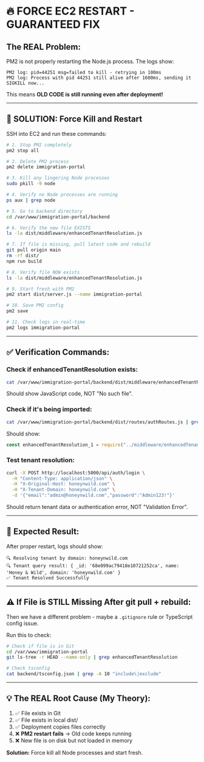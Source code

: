 # 🔥 FORCE EC2 RESTART - GUARANTEED FIX

## The REAL Problem:

PM2 is not properly restarting the Node.js process. The logs show:
```
PM2 log: pid=44251 msg=failed to kill - retrying in 100ms
PM2 log: Process with pid 44251 still alive after 1600ms, sending it SIGKILL now...
```

This means **OLD CODE is still running even after deployment!**

---

## 🚀 SOLUTION: Force Kill and Restart

SSH into EC2 and run these commands:

```bash
# 1. Stop PM2 completely
pm2 stop all

# 2. Delete PM2 process
pm2 delete immigration-portal

# 3. Kill any lingering Node processes
sudo pkill -9 node

# 4. Verify no Node processes are running
ps aux | grep node

# 5. Go to backend directory
cd /var/www/immigration-portal/backend

# 6. Verify the new file EXISTS
ls -la dist/middleware/enhancedTenantResolution.js

# 7. If file is missing, pull latest code and rebuild
git pull origin main
rm -rf dist/
npm run build

# 8. Verify file NOW exists
ls -la dist/middleware/enhancedTenantResolution.js

# 9. Start fresh with PM2
pm2 start dist/server.js --name immigration-portal

# 10. Save PM2 config
pm2 save

# 11. Check logs in real-time
pm2 logs immigration-portal
```

---

## ✅ Verification Commands:

### Check if enhancedTenantResolution exists:
```bash
cat /var/www/immigration-portal/backend/dist/middleware/enhancedTenantResolution.js | head -20
```

Should show JavaScript code, NOT "No such file".

### Check if it's being imported:
```bash
cat /var/www/immigration-portal/backend/dist/routes/authRoutes.js | grep enhancedTenantResolution
```

Should show:
```javascript
const enhancedTenantResolution_1 = require("../middleware/enhancedTenantResolution");
```

### Test tenant resolution:
```bash
curl -X POST http://localhost:5000/api/auth/login \
  -H "Content-Type: application/json" \
  -H "X-Original-Host: honeynwild.com" \
  -H "X-Tenant-Domain: honeynwild.com" \
  -d '{"email":"admin@honeynwild.com","password":"Admin123!"}'
```

Should return tenant data or authentication error, NOT "Validation Error".

---

## 🎯 Expected Result:

After proper restart, logs should show:
```
🔍 Resolving tenant by domain: honeynwild.com
🔍 Tenant query result: { _id: '68e099ac79418e10721252ca', name: 'Honey & Wild', domain: 'honeynwild.com' }
✅ Tenant Resolved Successfully
```

---

## ⚠️ If File is STILL Missing After git pull + rebuild:

Then we have a different problem - maybe a `.gitignore` rule or TypeScript config issue.

Run this to check:
```bash
# Check if file is in Git
cd /var/www/immigration-portal
git ls-tree -r HEAD --name-only | grep enhancedTenantResolution

# Check tsconfig
cat backend/tsconfig.json | grep -A 10 "include\|exclude"
```

---

## 💡 The REAL Root Cause (My Theory):

1. ✅ File exists in Git
2. ✅ File exists in local dist/
3. ✅ Deployment copies files correctly
4. ❌ **PM2 restart fails** → Old code keeps running
5. ❌ New file is on disk but not loaded in memory

**Solution:** Force kill all Node processes and start fresh.

